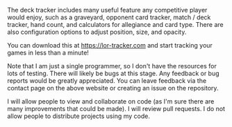 The deck tracker includes many useful feature any competitive player would enjoy, such as a graveyard, opponent card tracker, match / deck tracker, hand count, and calculators for allegiance and card type. There are also configuration options to adjust position, size, and opacity.

You can download this at https://lor-tracker.com and start tracking your games in less than a minute!

Note that I am just a single programmer, so I don't have the resources for lots of testing. There will likely be bugs at this stage. Any feedback or bug reports would be greatly appreciated. You can leave feedback via the contact page on the above website or creating an issue on the repository.

I will allow people to view and collaborate on code (as I'm sure there are many improvements that could be made). I will review pull requests. I do not allow people to distribute projects using my code.
